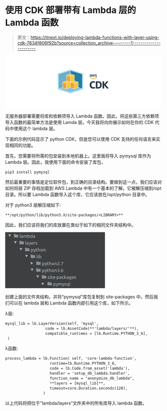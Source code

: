 # 使用 CDK 部署带有 Lambda 层的 Lambda 函数

> 原文：<https://itnext.io/deploying-lambda-functions-with-layer-using-cdk-7634f806f92b?source=collection_archive---------1----------------------->

![](img/9fa2f4d5f3cbf2b7976f7b964b249abb.png)

无服务器部署需要将库和依赖项导入 Lambda 函数。因此，将这些第三方依赖项导入函数的最简单方法是使用 Lamda 层。今天我将向你展示如何在你的 CDK 代码中使用这个 lambda 层。

下面的示例代码显示了 python CDK，但是您可以使用 CDK 支持的任何语言来实现相同的功能。

首先，您需要将所需的包安装到本地机器上。这里我将导入 pymysql 库作为 Lambda 层。因此，我使用下面的命令安装了库包，

```
pip3 install pymysql
```

然后最重要的事情是定位软件包，到正确的目录结构。要做到这一点，我们应该对如何将层 ZIP 存档加载到 AWS Lambda 中有一个基本的了解。它被解压缩到/opt 目录。所以要 Lambda 函数导入这个库，它应该放在/opt/python 目录中。

对于 python3 层解压缩如下:

```
**/opt/python/lib/python3.X/site-packages/<LIBRARY>**
```

因此，我们应该将我们的库放置在类似于如下的相同文件夹结构中。

![](img/e2a57d1156dbde095f3ff26a62bdd111.png)

创建上面的文件夹结构，并将“pymysql”库包复制到 site-packages 中。然后我们可以在 lambda 层和 Lambda 函数内部引用这个库，如下所示。

λ层:

```
mysql_lib = lb.LayerVersion(self, 'mysql',
                  code = lb.AssetCode(**'lambda/layers/'**),
                  compatible_runtimes = [lb.Runtime.PYTHON_3_6],
 )
```

λ函数:

```
process_lambda = lb.Function( self, 'core-lambda-function',
                    runtime=lb.Runtime.PYTHON_3_6,
                    code = lb.Code.from_asset('lambda'),
                    handler = 'setup_db_lambda.handler',
                    function_name = "anonymize_db_lambda",
                    **layers = [mysql_lib]**,
                    timeout=core.Duration.seconds(120),
                 )
```

以上代码将把位于“lambda/layers”文件夹中的所有库导入 lambda 函数。
